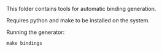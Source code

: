 This folder contains tools for automatic binding generation.

Requires python and make to be installed on the system.

Running the generator:

```
make bindings
```
